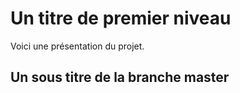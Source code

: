 # Un titre de premier niveau 

Voici une présentation du projet.

## Un sous titre de la branche master
